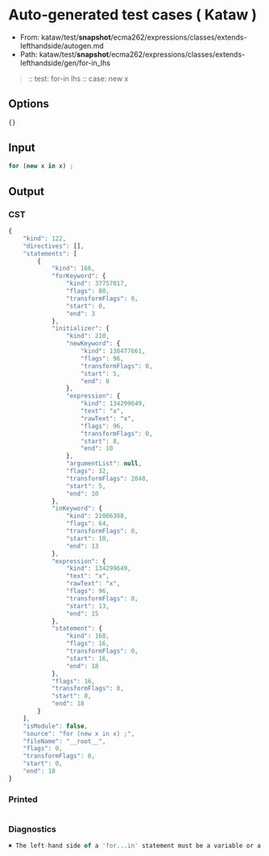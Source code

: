 # Auto-generated test cases ( Kataw )
- From: kataw/test/__snapshot__/ecma262/expressions/classes/extends-lefthandside/autogen.md
- Path: kataw/test/__snapshot__/ecma262/expressions/classes/extends-lefthandside/gen/for-in_lhs
> :: test: for-in lhs
> :: case: new x
## Options

`````js
{}
`````
## Input

`````js
for (new x in x) ;
`````
## Output

### CST

```javascript
{
    "kind": 122,
    "directives": [],
    "statements": [
        {
            "kind": 166,
            "forKeyword": {
                "kind": 37757017,
                "flags": 80,
                "transformFlags": 0,
                "start": 0,
                "end": 3
            },
            "initializer": {
                "kind": 210,
                "newKeyword": {
                    "kind": 138477661,
                    "flags": 96,
                    "transformFlags": 0,
                    "start": 5,
                    "end": 8
                },
                "expression": {
                    "kind": 134299649,
                    "text": "x",
                    "rawText": "x",
                    "flags": 96,
                    "transformFlags": 0,
                    "start": 8,
                    "end": 10
                },
                "argumentList": null,
                "flags": 32,
                "transformFlags": 2048,
                "start": 5,
                "end": 10
            },
            "inKeyword": {
                "kind": 21006388,
                "flags": 64,
                "transformFlags": 0,
                "start": 10,
                "end": 13
            },
            "expression": {
                "kind": 134299649,
                "text": "x",
                "rawText": "x",
                "flags": 96,
                "transformFlags": 0,
                "start": 13,
                "end": 15
            },
            "statement": {
                "kind": 168,
                "flags": 16,
                "transformFlags": 0,
                "start": 16,
                "end": 18
            },
            "flags": 16,
            "transformFlags": 0,
            "start": 0,
            "end": 18
        }
    ],
    "isModule": false,
    "source": "for (new x in x) ;",
    "fileName": "__root__",
    "flags": 0,
    "transformFlags": 0,
    "start": 0,
    "end": 18
}
```

### Printed

```javascript

```

### Diagnostics

```javascript
✖ The left-hand side of a 'for...in' statement must be a variable or a property access. - start: 13, end: 15

```

